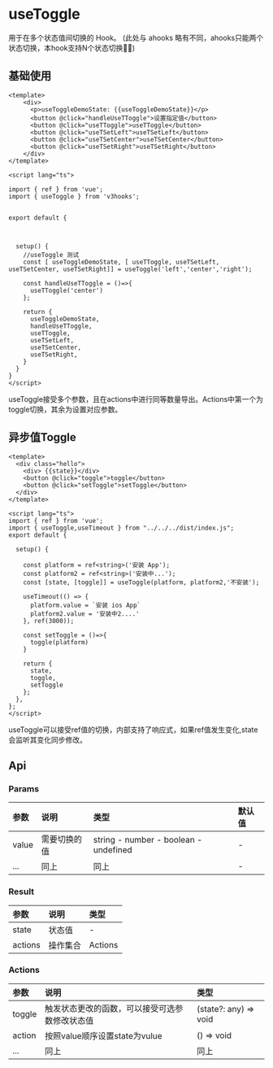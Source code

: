 # useToggle

用于在多个状态值间切换的 Hook。
(此处与 ahooks 略有不同，ahooks只能两个状态切换，本hook支持N个状态切换)


## 基础使用

```
<template>
    <div>
      <p>useToggleDemoState: {{useToggleDemoState}}</p>
      <button @click="handleUseTToggle">设置指定值</button>
      <button @click="useTToggle">useTToggle</button>
      <button @click="useTSetLeft">useTSetLeft</button>
      <button @click="useTSetCenter">useTSetCenter</button>
      <button @click="useTSetRight">useTSetRight</button>
    </div>
</template>

<script lang="ts">

import { ref } from 'vue';
import { useToggle } from 'v3hooks';


export default {
  
  

  setup() {
    //useToggle 测试
    const [ useToggleDemoState, [ useTToggle, useTSetLeft, useTSetCenter, useTSetRight]] = useToggle('left','center','right');

    const handleUseTToggle = ()=>{
      useTToggle('center')
    };

    return {
      useToggleDemoState,
      handleUseTToggle,
      useTToggle,
      useTSetLeft,
      useTSetCenter,
      useTSetRight,
    }
  }
}
</script>
```

useToggle接受多个参数，且在actions中进行同等数量导出。Actions中第一个为toggle切换，其余为设置对应参数。


## 异步值Toggle

```
<template>
  <div class="hello">
    <div> {{state}}</div>
    <button @click="toggle">toggle</button>
    <button @click="setToggle">setToggle</button>
  </div>
</template>

<script lang="ts">
import { ref } from 'vue';
import { useToggle,useTimeout } from "../../../dist/index.js";
export default {
  
  setup() {

    const platform = ref<string>('安装 App');
    const platform2 = ref<string>('安装中...');
    const [state, [toggle]] = useToggle(platform, platform2,'不安装');

    useTimeout(() => {
      platform.value = `安装 ios App`
      platform2.value = '安装中2....'
    }, ref(3000));

    const setToggle = ()=>{
      toggle(platform)
    }
    
    return {
      state,
      toggle,
      setToggle
    };
  },
};
</script>
```

useToggle可以接受ref值的切换，内部支持了响应式，如果ref值发生变化,state会监听其变化同步修改。



## Api

### Params

| 参数 | 说明 | 类型 | 默认值 |
| :----| :---- | :---- | :---- |
| value | 需要切换的值 | string - number - boolean - undefined | - |
| ... | 同上 | 同上 | - |


### Result

| 参数 | 说明 | 类型 |
| :----| :---- | :---- |
| state | 状态值 | - |
| actions | 操作集合	 | Actions |

### Actions

| 参数 | 说明 | 类型 |
| :----| :---- | :---- |
| toggle | 触发状态更改的函数，可以接受可选参数修改状态值	 | (state?: any) => void |
| action | 按照value顺序设置state为vulue | () => void |
| ... | 同上 | 同上 |